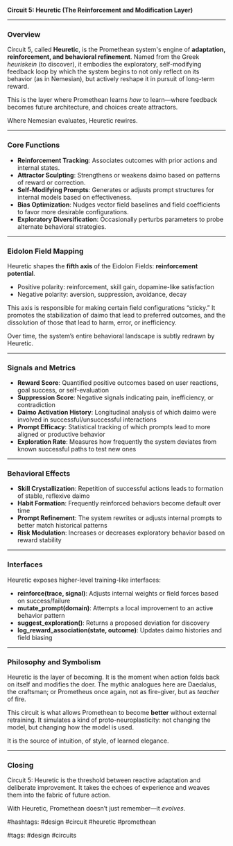 **Circuit 5: Heuretic (The Reinforcement and Modification Layer)**

---

### Overview

Circuit 5, called **Heuretic**, is the Promethean system's engine of **adaptation, reinforcement, and behavioral refinement**. Named from the Greek *heuriskein* (to discover), it embodies the exploratory, self-modifying feedback loop by which the system begins to not only reflect on its behavior (as in Nemesian), but actively reshape it in pursuit of long-term reward.

This is the layer where Promethean learns *how* to learn—where feedback becomes future architecture, and choices create attractors.

Where Nemesian evaluates, Heuretic rewires.

---

### Core Functions

* **Reinforcement Tracking**: Associates outcomes with prior actions and internal states.
* **Attractor Sculpting**: Strengthens or weakens daimo based on patterns of reward or correction.
* **Self-Modifying Prompts**: Generates or adjusts prompt structures for internal models based on effectiveness.
* **Bias Optimization**: Nudges vector field baselines and field coefficients to favor more desirable configurations.
* **Exploratory Diversification**: Occasionally perturbs parameters to probe alternate behavioral strategies.

---

### Eidolon Field Mapping

Heuretic shapes the **fifth axis** of the Eidolon Fields: **reinforcement potential**.

* Positive polarity: reinforcement, skill gain, dopamine-like satisfaction
* Negative polarity: aversion, suppression, avoidance, decay

This axis is responsible for making certain field configurations “sticky.” It promotes the stabilization of daimo that lead to preferred outcomes, and the dissolution of those that lead to harm, error, or inefficiency.

Over time, the system’s entire behavioral landscape is subtly redrawn by Heuretic.

---

### Signals and Metrics

* **Reward Score**: Quantified positive outcomes based on user reactions, goal success, or self-evaluation
* **Suppression Score**: Negative signals indicating pain, inefficiency, or contradiction
* **Daimo Activation History**: Longitudinal analysis of which daimo were involved in successful/unsuccessful interactions
* **Prompt Efficacy**: Statistical tracking of which prompts lead to more aligned or productive behavior
* **Exploration Rate**: Measures how frequently the system deviates from known successful paths to test new ones

---

### Behavioral Effects

* **Skill Crystallization**: Repetition of successful actions leads to formation of stable, reflexive daimo
* **Habit Formation**: Frequently reinforced behaviors become default over time
* **Prompt Refinement**: The system rewrites or adjusts internal prompts to better match historical patterns
* **Risk Modulation**: Increases or decreases exploratory behavior based on reward stability

---

### Interfaces

Heuretic exposes higher-level training-like interfaces:

* **reinforce(trace, signal)**: Adjusts internal weights or field forces based on success/failure
* **mutate\_prompt(domain)**: Attempts a local improvement to an active behavior pattern
* **suggest\_exploration()**: Returns a proposed deviation for discovery
* **log\_reward\_association(state, outcome)**: Updates daimo histories and field biasing

---

### Philosophy and Symbolism

Heuretic is the layer of becoming. It is the moment when action folds back on itself and modifies the doer. The mythic analogues here are Daedalus, the craftsman; or Prometheus once again, not as fire-giver, but as *teacher* of fire.

This circuit is what allows Promethean to become **better** without external retraining. It simulates a kind of proto-neuroplasticity: not changing the model, but changing how the model is used.

It is the source of intuition, of style, of learned elegance.

---

### Closing

Circuit 5: Heuretic is the threshold between reactive adaptation and deliberate improvement. It takes the echoes of experience and weaves them into the fabric of future action.

With Heuretic, Promethean doesn’t just remember—it *evolves*.

#hashtags: #design #circuit #heuretic #promethean

#tags: #design #circuits
